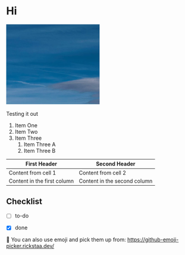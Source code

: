 # Hi

![sky soemthing](pictures/image1.png)

Testing it out


1. Item One
2. Item Two
3. Item Three
   1. Item Three A
   2. Item Three B
   

<!-- TODO Riley this is fixed -->

| First Header                | Second Header                |
| --------------------------- | ---------------------------- |
| Content from cell 1         | Content from cell 2          |
| Content in the first column | Content in the second column |



## Checklist
- [ ] to-do
- [x] done



:moyai:
You can also use emoji and pick them up from:
https://github-emoji-picker.rickstaa.dev/